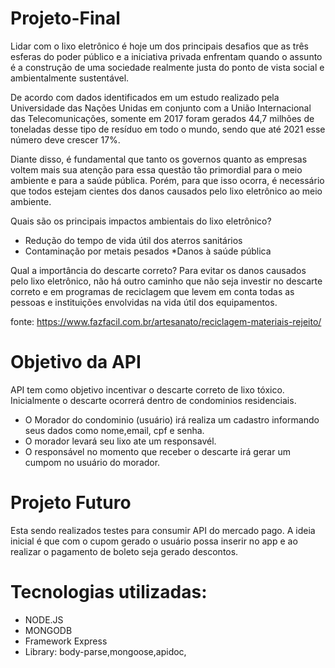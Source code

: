 # Projeto-Final


Lidar com o lixo eletrônico é hoje um dos principais desafios que as três esferas do poder público e a iniciativa privada enfrentam quando o assunto é a construção de uma sociedade realmente justa do ponto de vista social e ambientalmente sustentável.

De acordo com dados identificados em um estudo realizado pela Universidade das Nações Unidas em conjunto com a União Internacional das Telecomunicações, somente em 2017 foram gerados 44,7 milhões de toneladas desse tipo de resíduo em todo o mundo, sendo que até 2021 esse número deve crescer 17%.

Diante disso, é fundamental que tanto os governos quanto as empresas voltem mais sua atenção para essa questão tão primordial para o meio ambiente e para a saúde pública. Porém, para que isso ocorra, é necessário que todos estejam cientes dos danos causados pelo lixo eletrônico ao meio ambiente.

Quais são os principais impactos ambientais do lixo eletrônico?

* Redução do tempo de vida útil dos aterros sanitários
* Contaminação por metais pesados
 *Danos à saúde pública
 
 Qual a importância do descarte correto?
Para evitar os danos causados pelo lixo eletrônico, não há outro caminho que não seja investir no descarte correto e em programas de reciclagem que levem em conta todas as pessoas e instituições envolvidas na vida útil dos equipamentos.
  
 
  fonte: https://www.fazfacil.com.br/artesanato/reciclagem-materiais-rejeito/
  
  # Objetivo da API
  
  API tem como objetivo incentivar o descarte correto de lixo tóxico. Inicialmente o descarte ocorrerá dentro de condominios   residenciais.
  
  * O Morador do condominio (usuário) irá realiza um cadastro informando seus dados como nome,email, cpf e senha.
  * O morador levará seu lixo ate um responsavél.
  * O responsável no momento que receber o descarte irá gerar um  cumpom no usuário do morador.
  
  # Projeto Futuro
  
  Esta sendo realizados testes para consumir API do mercado pago. A ideia inicial é que com o cupom gerado o usuário possa inserir no  app e ao realizar o pagamento de boleto seja gerado descontos.
  
   # Tecnologias utilizadas:
   
   * NODE.JS
   * MONGODB
   * Framework Express 
   * Library: body-parse,mongoose,apidoc,
  

  
  
  
  
  
 
